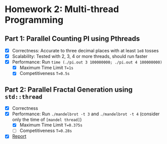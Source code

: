 # Homework 2: Multi-thread Programming

## Part 1: Parallel Counting PI using Pthreads

- [x] Correctness: Accurate to three decimal places with at least `1e8` tosses
- [x] Scalability: Tested with 2, 3, 4 or more threads, should run faster
- [x] Performance: Run `time (./pi.out 3 100000000; ./pi.out 4 100000000)`
  - [x] Maximum Time Limit `T=1s`
  - [x] Competitiveness `T=0.5s`

## Part 2: Parallel Fractal Generation using `std::thread`

- [x] Correctness
- [x] Performance: Run `./mandelbrot -t 3` and `./mandelbrot -t 4` (consider only the time of `[mandel thread]`)
  - [x] Maximum Time Limit `T=0.375s`
  - [ ] Competitiveness `T=0.28s`
- [x] [Report](https://hackmd.io/@alanlin/pp-f22-hw2)
